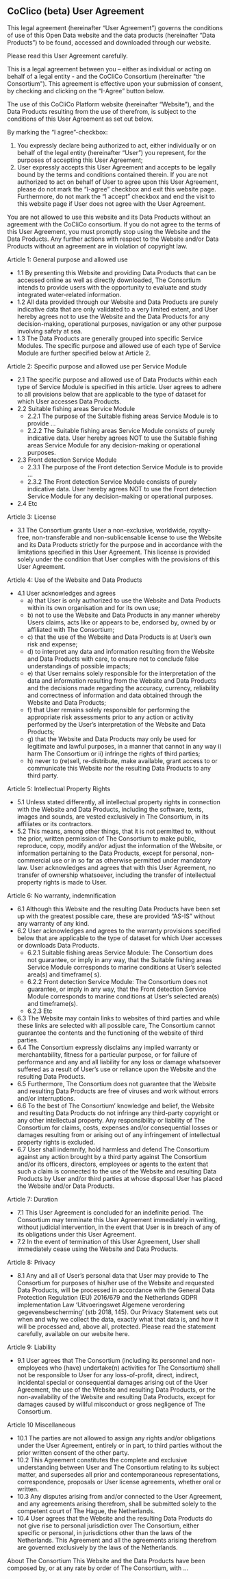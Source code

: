## CoClico (beta) User Agreement

This legal agreement (hereinafter “User Agreement”) governs the conditions of use of this Open Data website and the data
products (hereinafter “Data Products”) to be found, accessed and downloaded through our website.

Please read this User Agreement carefully.

This is a legal agreement between you – either as individual or acting on behalf of a legal entity - and the CoCliCo
Consortium (hereinafter "the Consortium"). This agreement is effective upon your submission of consent, by checking and
clicking on the “I-Agree” button below.

The use of this CoCliCo Platform website (hereinafter “Website”), and the Data Products resulting from the use of
therefrom, is subject to the conditions of this User Agreement as set out below.

By marking the “I agree”-checkbox:

1. You expressly declare being authorized to act, either individually or on behalf of the legal entity (hereinafter
   “User”) you represent, for the purposes of accepting this User Agreement;
2. User expressly accepts this User Agreement and accepts to be legally bound by the terms and conditions contained
   therein.
   If you are not authorized to act on behalf of User to agree upon this User Agreement, please do not mark the
   “I-agree” checkbox and exit this website page. Furthermore, do not mark the “I accept” checkbox and end the visit to
   this website page if User does not agree with the User Agreement.

You are not allowed to use this website and its Data Products without an agreement with the CoCliCo consortium. If you
do not agree to the terms of this User Agreement, you must promptly stop using the Website and the Data Products. Any
further actions with respect to the Website and/or Data Products without an agreement are in violation of copyright law.

Article 1: General purpose and allowed use

- 1.1 By presenting this Website and providing Data Products that can be accessed online as well as directly downloaded,
  The Consortium intends to provide users with the opportunity to evaluate and study integrated water-related
  information.
- 1.2 All data provided through our Website and Data Products are purely indicative data that are only validated to a
  very limited extent, and User hereby agrees not to use the Website and the Data Products for any decision-making,
  operational purposes, navigation or any other purpose involving safety at sea.
- 1.3 The Data Products are generally grouped into specific Service Modules. The specific purpose and allowed use of
  each type of Service Module are further specified below at Article 2.

Article 2: Specific purpose and allowed use per Service Module

- 2.1 The specific purpose and allowed use of Data Products within each type of Service Module is specified in this
  article. User agrees to adhere to all provisions below that are applicable to the type of dataset for which User
  accesses Data Products.
- 2.2 Suitable fishing areas Service Module
  - 2.2.1 The purpose of the Suitable fishing areas Service Module is to provide ...
  - 2.2.2 The Suitable fishing areas Service Module consists of purely indicative data. User hereby agrees NOT to use
    the Suitable fishing areas Service Module for any decision-making or operational purposes.
- 2.3 Front detection Service Module
  - 2.3.1 The purpose of the Front detection Service Module is to provide ...
  - 2.3.2 The Front detection Service Module consists of purely indicative data. User hereby agrees NOT to use the
    Front detection Service Module for any decision-making or operational purposes.
- 2.4 Etc

Article 3: License

- 3.1 The Consortium grants User a non-exclusive, worldwide, royalty-free, non-transferable and non-sublicensable
  license to use the Website and its Data Products strictly for the purpose and in accordance with the limitations
  specified in this User Agreement. This license is provided solely under the condition that User complies with the
  provisions of this User Agreement.

Article 4: Use of the Website and Data Products

- 4.1 User acknowledges and agrees
  - a) that User is only authorized to use the Website and Data Products within its own organisation and for its own
    use;
  - b) not to use the Website and Data Products in any manner whereby Users claims, acts like or appears to be,
    endorsed by, owned by or affiliated with The Consortium;
  - c) that the use of the Website and Data Products is at User’s own risk and expense;
  - d) to interpret any data and information resulting from the Website and Data Products with care, to ensure not to
    conclude false understandings of possible impacts;
  - e) that User remains solely responsible for the interpretation of the data and information resulting from the
    Website and Data Products and the decisions made regarding the accuracy, currency, reliability and correctness of
    information and data obtained through the Website and Data Products;
  - f) that User remains solely responsible for performing the appropriate risk assessments prior to any action or
    activity performed by the User’s interpretation of the Website and Data Products;
  - g) that the Website and Data Products may only be used for legitimate and lawful purposes, in a manner that cannot
    in any way i) harm The Consortium or ii) infringe the rights of third parties;
  - h) never to (re)sell, re-distribute, make available, grant access to or communicate this Website nor the resulting
    Data Products to any third party.

Article 5: Intellectual Property Rights

- 5.1 Unless stated differently, all intellectual property rights in connection with the Website and Data Products,
  including the software, texts, images and sounds, are vested exclusively in The Consortium, in its affiliates or its
  contractors.
- 5.2 This means, among other things, that it is not permitted to, without the prior, written permission of The
  Consortium to make public, reproduce, copy, modify and/or adjust the information of the Website, or information
  pertaining to the Data Products, except for personal, non-commercial use or in so far as otherwise permitted under
  mandatory law. User acknowledges and agrees that with this User Agreement, no transfer of ownership whatsoever,
  including the transfer of intellectual property rights is made to User.

Article 6: No warranty, indemnification

- 6.1 Although this Website and the resulting Data Products have been set up with the greatest possible care, these are
  provided “AS-IS” without any warranty of any kind.
- 6.2 User acknowledges and agrees to the warranty provisions specified below that are applicable to the type of dataset
  for which User accesses or downloads Data Products.
  - 6.2.1 Suitable fishing areas Service Module: The Consortium does not guarantee, or imply in any way, that the
    Suitable fishing areas Service Module corresponds to marine conditions at User’s selected area(s) and timeframe(
    s).
  - 6.2.2 Front detection Service Module: The Consortium does not guarantee, or imply in any way, that the Front
    detection Service Module corresponds to marine conditions at User’s selected area(s) and timeframe(s).
  - 6.2.3 Etc
- 6.3 The Website may contain links to websites of third parties and while these links are selected with all possible
  care, The Consortium cannot guarantee the contents and the functioning of the website of third parties.
- 6.4 The Consortium expressly disclaims any implied warranty or merchantability, fitness for a particular purpose, or
  for failure of performance and any and all liability for any loss or damage whatsoever suffered as a result of User’s
  use or reliance upon the Website and the resulting Data Products.
- 6.5 Furthermore, The Consortium does not guarantee that the Website and resulting Data Products are free of viruses
  and work without errors and/or interruptions.
- 6.6 To the best of The Consortium’ knowledge and belief, the Website and resulting Data Products do not infringe any
  third-party copyright or any other intellectual property. Any responsibility or liability of The Consortium for
  claims, costs, expenses and/or consequential losses or damages resulting from or arising out of any infringement of
  intellectual property rights is excluded.
- 6.7 User shall indemnify, hold harmless and defend The Consortium against any action brought by a third party against
  The Consortium and/or its officers, directors, employees or agents to the extent that such a claim is connected to the
  use of the Website and resulting Data Products by User and/or third parties at whose disposal User has placed the
  Website and/or Data Products.

Article 7: Duration

- 7.1 This User Agreement is concluded for an indefinite period. The Consortium may terminate this User Agreement
  immediately in writing, without judicial intervention, in the event that User is in breach of any of its obligations
  under this User Agreement.
- 7.2 In the event of termination of this User Agreement, User shall immediately cease using the Website and Data
  Products.

Article 8: Privacy

- 8.1 Any and all of User’s personal data that User may provide to The Consortium for purposes of his/her use of the
  Website and requested Data Products, will be processed in accordance with the General Data Protection Regulation (EU)
  2016/679 and the Netherlands GDPR implementation Law ‘Uitvoeringswet Algemene verordering gegevensbescherming’ (stb
  2018, 145). Our Privacy Statement sets out when and why we collect the data, exactly what that data is, and how it
  will be processed and, above all, protected. Please read the statement carefully, available on our website here.

Article 9: Liability

- 9.1 User agrees that The Consortium (including its personnel and non-employees who (have) undertake(n) activities for
  The Consortium) shall not be responsible to User for any loss-of-profit, direct, indirect, incidental special or
  consequential damages arising out of the User Agreement, the use of the Website and resulting Data Products, or the
  non-availability of the Website and resulting Data Products, except for damages caused by willful misconduct or gross
  negligence of The Consortium.

Article 10 Miscellaneous

- 10.1 The parties are not allowed to assign any rights and/or obligations under the User Agreement, entirely or in
  part, to third parties without the prior written consent of the other party.
- 10.2 This Agreement constitutes the complete and exclusive understanding between User and The Consortium relating to
  its subject matter, and supersedes all prior and contemporaneous representations, correspondence, proposals or User
  license agreements, whether oral or written.
- 10.3 Any disputes arising from and/or connected to the User Agreement, and any agreements arising therefrom, shall be
  submitted solely to the competent court of The Hague, the Netherlands.
- 10.4 User agrees that the Website and the resulting Data Products do not give rise to personal jurisdiction over The
  Consortium, either specific or personal, in jurisdictions other than the laws of the Netherlands. This Agreement and
  all the agreements arising therefrom are governed exclusively by the laws of the Netherlands.

About The Consortium
This Website and the Data Products have been composed by, or at any rate by order of The Consortium, with ...
